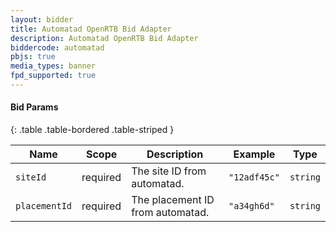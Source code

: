```yaml
---
layout: bidder
title: Automatad OpenRTB Bid Adapter
description: Automatad OpenRTB Bid Adapter
biddercode: automatad 
pbjs: true
media_types: banner
fpd_supported: true
---
```


#### Bid Params

{: .table .table-bordered .table-striped }

| Name      | Scope    | Description               | Example    | Type     |
|-----------|----------|---------------------------|------------|----------|
| `siteId`    | required | The site ID from automatad.  | `"12adf45c"` | `string` |
| `placementId`    | required | The placement ID from automatad.  | `"a34gh6d"` | `string` |
